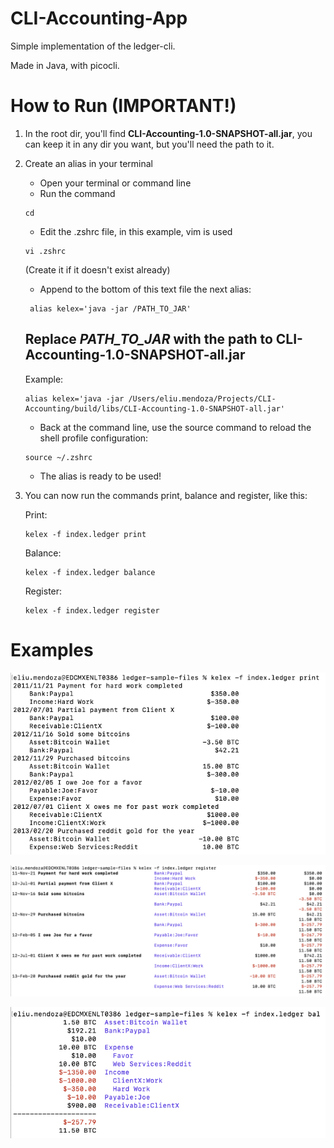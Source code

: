 # CLI-Accounting-App
Simple implementation of the ledger-cli.

Made in Java, with picocli.
# How to Run (IMPORTANT!)
1. In the root dir, you'll find **CLI-Accounting-1.0-SNAPSHOT-all.jar**, you can keep it in any dir you want, but you'll need the path to it.
2. Create an alias in your terminal
   * Open your terminal or command line
   * Run the command 
   ```
   cd
   ```
   * Edit the .zshrc file, in this example, vim is used
    
    ```
   vi .zshrc
   ```

    (Create it if it doesn't exist already)    
   * Append to the bottom of this text file the next alias:
    
   ```
    alias kelex='java -jar /PATH_TO_JAR'
   ``` 
    ## **Replace _PATH_TO_JAR_ with the path to CLI-Accounting-1.0-SNAPSHOT-all.jar**
   Example:
   ```
   alias kelex='java -jar /Users/eliu.mendoza/Projects/CLI-Accounting/build/libs/CLI-Accounting-1.0-SNAPSHOT-all.jar'
   ```
   * Back at the command line, use the source command to reload the shell profile configuration:
     
   ```
   source ~/.zshrc
    ```
   * The alias is ready to be used!
3. You can now run the commands print, balance and register, like this:

    Print:
    ```
   kelex -f index.ledger print
   ```

   Balance:
    ```
    kelex -f index.ledger balance
   ```

   Register:
    ```
    kelex -f index.ledger register
    ```

# Examples
![Print Command](imgsForReadme/printExample.png)

![Register Command](imgsForReadme/registerExample.png)

![Balance Command](imgsForReadme/balanceExample.png)